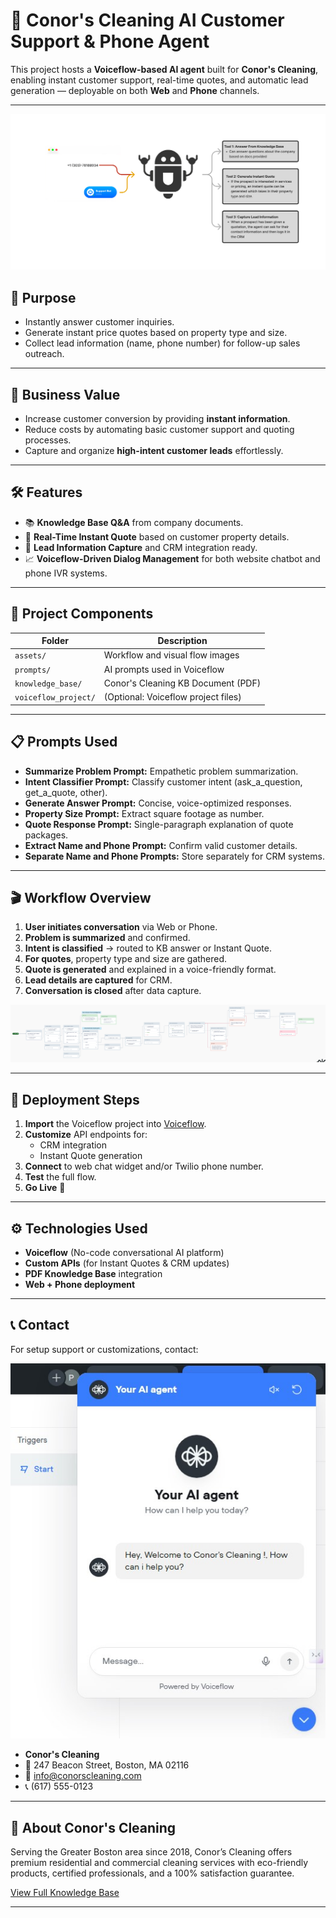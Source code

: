# 🧹 Conor's Cleaning AI Customer Support & Phone Agent

This project hosts a **Voiceflow-based AI agent** built for **Conor's Cleaning**, enabling instant customer support, real-time quotes, and automatic lead generation — deployable on both **Web** and **Phone** channels.

---
![Chat Bot](assets/workflow_designe.jpg)

## 🎯 Purpose

- Instantly answer customer inquiries.
- Generate instant price quotes based on property type and size.
- Collect lead information (name, phone number) for follow-up sales outreach.

---

## 💸 Business Value

- Increase customer conversion by providing **instant information**.
- Reduce costs by automating basic customer support and quoting processes.
- Capture and organize **high-intent customer leads** effortlessly.

---

## 🛠 Features

- 📚 **Knowledge Base Q&A** from company documents.
- 🧾 **Real-Time Instant Quote** based on customer property details.
- 📇 **Lead Information Capture** and CRM integration ready.
- 📈 **Voiceflow-Driven Dialog Management** for both website chatbot and phone IVR systems.

---

## 🧩 Project Components

| Folder          | Description                        |
|-----------------|------------------------------------|
| `assets/`        | Workflow and visual flow images   |
| `prompts/`       | AI prompts used in Voiceflow       |
| `knowledge_base/`| Conor's Cleaning KB Document (PDF) |
| `voiceflow_project/` | (Optional: Voiceflow project files) |

---

## 📋 Prompts Used

- **Summarize Problem Prompt:** Empathetic problem summarization.
- **Intent Classifier Prompt:** Classify customer intent (ask_a_question, get_a_quote, other).
- **Generate Answer Prompt:** Concise, voice-optimized responses.
- **Property Size Prompt:** Extract square footage as number.
- **Quote Response Prompt:** Single-paragraph explanation of quote packages.
- **Extract Name and Phone Prompt:** Confirm valid customer details.
- **Separate Name and Phone Prompts:** Store separately for CRM systems.

---

## 🎬 Workflow Overview

1. **User initiates conversation** via Web or Phone.
2. **Problem is summarized** and confirmed.
3. **Intent is classified** → routed to KB answer or Instant Quote.
4. **For quotes**, property type and size are gathered.
5. **Quote is generated** and explained in a voice-friendly format.
6. **Lead details are captured** for CRM.
7. **Conversation is closed** after data capture.

![Workflow Map](assets/voiceflow-export-1745575796574.png)

---

## 🚀 Deployment Steps

1. **Import** the Voiceflow project into [Voiceflow](https://www.voiceflow.com/).
2. **Customize** API endpoints for:
   - CRM integration
   - Instant Quote generation
3. **Connect** to web chat widget and/or Twilio phone number.
4. **Test** the full flow.
5. **Go Live** 🚀

---

## ⚙️ Technologies Used

- **Voiceflow** (No-code conversational AI platform)
- **Custom APIs** (for Instant Quotes & CRM updates)
- **PDF Knowledge Base** integration
- **Web + Phone deployment**

---

## 📞 Contact

For setup support or customizations, contact:

![Chat Bot](assets/chatbot.jpg)

- **Conor's Cleaning**
- 📍 247 Beacon Street, Boston, MA 02116
- 📧 info@conorscleaning.com
- 📞 (617) 555-0123

---

## 🧹 About Conor's Cleaning

Serving the Greater Boston area since 2018, Conor’s Cleaning offers premium residential and commercial cleaning services with eco-friendly products, certified professionals, and a 100% satisfaction guarantee.

[View Full Knowledge Base](knowledge_base/Conor'sCleaning-KnowledgeBaseDocument.docx.pdf)

---
